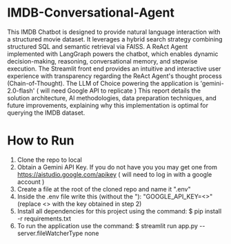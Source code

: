 # IMDB-Conversational-Agent
This IMDB Chatbot is designed to provide natural language interaction with a structured movie dataset. It leverages a hybrid search strategy combining structured SQL and semantic retrieval via FAISS. A ReAct Agent implemented with LangGraph powers the chatbot, which enables dynamic decision-making, reasoning, conversational memory, and stepwise execution. The Streamlit front end provides an intuitive and interactive user experience with transparency regarding the ReAct Agent's thought process (Chain-of-Thought). The LLM of Choice powering the application is 'gemini-2.0-flash' ( will need Google API to replicate )
This report details the solution architecture, AI methodologies, data preparation techniques, and future improvements, explaining why this implementation is optimal for querying the IMDB dataset.

# How to Run
1. Clone the repo to local
2. Obtain a Gemini API Key. If you do not have you you may get one from https://aistudio.google.com/apikey ( will need to log in with a google account )
3. Create a file at the root of the cloned repo and name it ".env"  
4. Inside the .env file write this (without the "):  "GOOGLE_API_KEY=<<API-KEY>>"  (replace <<API-KEY>> with the key obtained in step 2)
5. Install all dependencies for this project using the command: $ pip install -r requirements.txt
6. To run the application use the command: $ streamlit run app.py --server.fileWatcherType none

